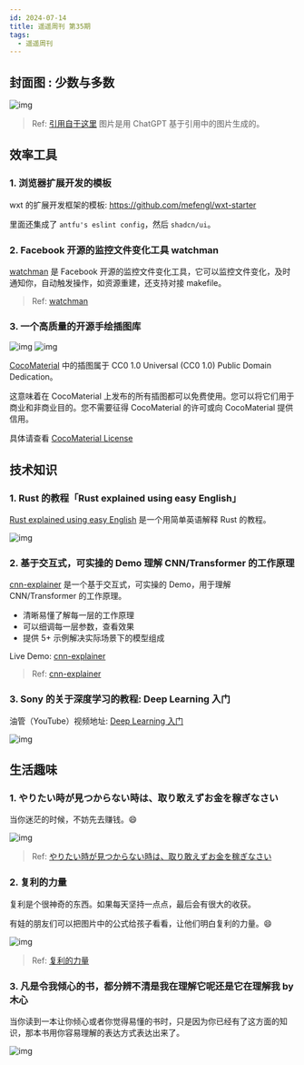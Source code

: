 ```yaml
---
id: 2024-07-14
title: 遥遥周刊 第35期
tags:
  - 遥遥周刊
---
```


## 封面图 : 少数与多数

![img](少数服从多数.png)

> Ref: [引用自于这里](https://x.com/Moral_Wisdom_/status/1809972676930261117)
> 图片是用 ChatGPT 基于引用中的图片生成的。

## 效率工具

### 1. 浏览器扩展开发的模板

wxt 的扩展开发框架的模板: https://github.com/mefengl/wxt-starter

里面还集成了 `antfu's eslint config`，然后 `shadcn/ui`。

### 2. Facebook 开源的监控文件变化工具 watchman

[watchman](https://facebook.github.io/watchman/) 是 Facebook 开源的监控文件变化工具，它可以监控文件变化，及时通知你，自动触发操作，如资源重建，还支持对接 makefile。

> Ref: [watchman](https://x.com/alswl/status/1809936157175943260)

### 3. 一个高质量的开源手绘插图库

![img](cocomaterial.png)
![img](cocomaterial-edit.png)

[CocoMaterial](https://cocomaterial.com/) 中的插图属于 CC0 1.0 Universal (CC0 1.0) Public Domain Dedication。

这意味着在 CocoMaterial 上发布的所有插图都可以免费使用。您可以将它们用于商业和非商业目的。您不需要征得 CocoMaterial 的许可或向 CocoMaterial 提供信用。

具体请查看 [CocoMaterial License](https://cocomaterial.com/license)

## 技术知识

### 1. Rust 的教程「Rust explained using easy English」

[Rust explained using easy English](https://github.com/Dhghomon/easy_rust) 是一个用简单英语解释 Rust 的教程。

![img](easy_rust.png)

### 2. 基于交互式，可实操的 Demo 理解 CNN/Transformer 的工作原理

[cnn-explainer](https://github.com/poloclub/cnn-explainer) 是一个基于交互式，可实操的 Demo，用于理解 CNN/Transformer 的工作原理。

- 清晰易懂了解每一层的工作原理
- 可以细调每一层参数，查看效果
- 提供 5+ 示例解决实际场景下的模型组成

Live Demo: [cnn-explainer](https://poloclub.github.io/cnn-explainer/)

> Ref: [cnn-explainer](https://x.com/tuturetom/status/1810704272151163316)

### 3. Sony 的关于深度学习的教程: Deep Learning 入门

油管（YouTube）视频地址: [Deep Learning 入门](https://www.youtube.com/playlist?list=PLg1wtJlhfh23pjdFv4p8kOBYyTRvzseZ3)

![img](DeepLearning入门.png)

## 生活趣味

### 1. やりたい時が見つからない時は、取り敢えずお金を稼ぎなさい

当你迷茫的时候，不妨先去赚钱。😄

![img](money.png)

> Ref: [やりたい時が見つからない時は、取り敢えずお金を稼ぎなさい](https://x.com/hodoyoihaitoku/status/1810061730816688630)

### 2. 复利的力量

复利是个很神奇的东西。如果每天坚持一点点，最后会有很大的收获。

有娃的朋友们可以把图片中的公式给孩子看看，让他们明白复利的力量。😄

![img](复利.png)

> Ref: [复利的力量](https://x.com/100manbird/status/1809908720920367474)

### 3. 凡是令我倾心的书，都分辨不清是我在理解它呢还是它在理解我 by 木心

当你读到一本让你倾心或者你觉得易懂的书时，只是因为你已经有了这方面的知识，那本书用你容易理解的表达方式表达出来了。

![img](book.png)
